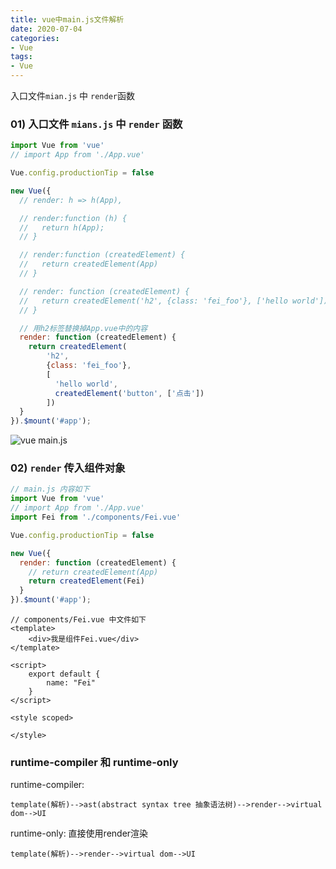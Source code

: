 ```yaml
---
title: vue中main.js文件解析 
date: 2020-07-04
categories: 
- Vue
tags:
- Vue
---
```

入口文件`mian.js` 中 `render`函数

<!-- more -->

### 01) 入口文件 `mians.js` 中 `render` 函数

```javascript
import Vue from 'vue'
// import App from './App.vue'

Vue.config.productionTip = false

new Vue({
  // render: h => h(App),

  // render:function (h) {
  //   return h(App);
  // }

  // render:function (createdElement) {
  //   return createdElement(App)
  // }

  // render: function (createdElement) {
  //   return createdElement('h2', {class: 'fei_foo'}, ['hello world'])
  // }

  // 用h2标签替换掉App.vue中的内容
  render: function (createdElement) {
    return createdElement(
        'h2',
        {class: 'fei_foo'},
        [
          'hello world',
          createdElement('button', ['点击'])
        ])
  }
}).$mount('#app');

```

![vue main.js](/img/vue/vue_main_js.png "vue main.js")

### 02) `render` 传入组件对象

```javascript
// main.js 内容如下
import Vue from 'vue'
// import App from './App.vue'
import Fei from './components/Fei.vue'

Vue.config.productionTip = false

new Vue({
  render: function (createdElement) {
    // return createdElement(App)
    return createdElement(Fei)
  }
}).$mount('#app');

```

```vue
// components/Fei.vue 中文件如下
<template>
    <div>我是组件Fei.vue</div>
</template>

<script>
    export default {
        name: "Fei"
    }
</script>

<style scoped>

</style>
```

###  runtime-compiler 和 runtime-only 

runtime-compiler:

```
template(解析)-->ast(abstract syntax tree 抽象语法树)-->render-->virtual dom-->UI

```

runtime-only: 直接使用render渲染

```
template(解析)-->render-->virtual dom-->UI
```































